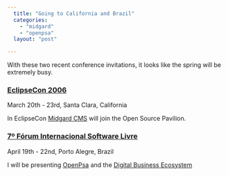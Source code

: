```yaml
---
  title: "Going to California and Brazil"
  categories: 
    - "midgard"
    - "openpsa"
  layout: "post"

---
```

With these two recent conference invitations, it looks like the spring will be extremely busy.

### [EclipseCon 2006][4]

March 20th - 23rd, Santa Clara, California

In EclipseCon [Midgard CMS][1] will join the Open Source Pavilion.

### [7º Fórum Internacional Software Livre][5]

April 19th - 22nd, Porto Alegre, Brazil

I will be presenting [OpenPsa][2] and the [Digital Business Ecosystem][3]

[1]: http://www.midgard-project.org/
[2]: http://www.openpsa.org/
[3]: http://www.digital-ecosystem.org/
[4]: http://www.eclipsecon.org/2006/Home.do
[5]: http://fisl.softwarelivre.org/7.0/www/?q=en
